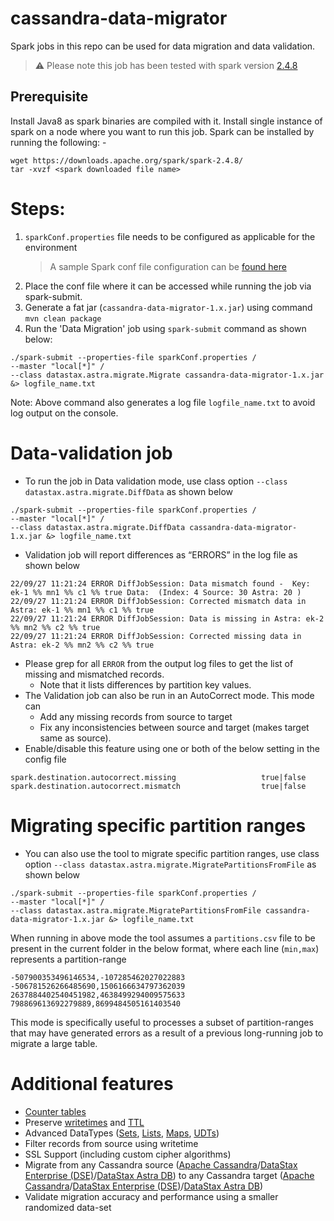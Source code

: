 # cassandra-data-migrator

Spark jobs in this repo can be used for data migration and data validation.

> :warning: Please note this job has been tested with spark version [2.4.8](https://archive.apache.org/dist/spark/spark-2.4.8/)

## Prerequisite

Install Java8 as spark binaries are compiled with it.
Install single instance of spark on a node where you want to run this job. Spark can be installed by running the following: -

```
wget https://downloads.apache.org/spark/spark-2.4.8/
tar -xvzf <spark downloaded file name>
```

# Steps:

1. `sparkConf.properties` file needs to be configured as applicable for the environment
   > A sample Spark conf file configuration can be [found here](./src/resources/sparkConf.properties)
2. Place the conf file where it can be accessed while running the job via spark-submit.
3. Generate a fat jar (`cassandra-data-migrator-1.x.jar`) using command `mvn clean package`
4. Run the 'Data Migration' job using `spark-submit` command as shown below:

```
./spark-submit --properties-file sparkConf.properties /
--master "local[*]" /
--class datastax.astra.migrate.Migrate cassandra-data-migrator-1.x.jar &> logfile_name.txt
```

Note: Above command also generates a log file `logfile_name.txt` to avoid log output on the console.


# Data-validation job

- To run the job in Data validation mode, use class option `--class datastax.astra.migrate.DiffData` as shown below

```
./spark-submit --properties-file sparkConf.properties /
--master "local[*]" /
--class datastax.astra.migrate.DiffData cassandra-data-migrator-1.x.jar &> logfile_name.txt
```

- Validation job will report differences as “ERRORS” in the log file as shown below

```
22/09/27 11:21:24 ERROR DiffJobSession: Data mismatch found -  Key: ek-1 %% mn1 %% c1 %% true Data:  (Index: 4 Source: 30 Astra: 20 )
22/09/27 11:21:24 ERROR DiffJobSession: Corrected mismatch data in Astra: ek-1 %% mn1 %% c1 %% true
22/09/27 11:21:24 ERROR DiffJobSession: Data is missing in Astra: ek-2 %% mn2 %% c2 %% true
22/09/27 11:21:24 ERROR DiffJobSession: Corrected missing data in Astra: ek-2 %% mn2 %% c2 %% true
```

- Please grep for all `ERROR` from the output log files to get the list of missing and mismatched records.
  - Note that it lists differences by partition key values.
- The Validation job can also be run in an AutoCorrect mode. This mode can
  - Add any missing records from source to target
  - Fix any inconsistencies between source and target (makes target same as source). 
- Enable/disable this feature using one or both of the below setting in the config file

```
spark.destination.autocorrect.missing                   true|false
spark.destination.autocorrect.mismatch                  true|false
```

# Migrating specific partition ranges
- You can also use the tool to migrate specific partition ranges, use class option `--class datastax.astra.migrate.MigratePartitionsFromFile` as shown below
```
./spark-submit --properties-file sparkConf.properties /
--master "local[*]" /
--class datastax.astra.migrate.MigratePartitionsFromFile cassandra-data-migrator-1.x.jar &> logfile_name.txt
```

When running in above mode the tool assumes a `partitions.csv` file to be present in the current folder in the below format, where each line (`min,max`) represents a partition-range 
```
-507900353496146534,-107285462027022883
-506781526266485690,1506166634797362039
2637884402540451982,4638499294009575633
798869613692279889,8699484505161403540
```
This mode is specifically useful to processes a subset of partition-ranges that may have generated errors as a result of a previous long-running job to migrate a large table.

# Additional features
- [Counter tables](https://docs.datastax.com/en/dse/6.8/cql/cql/cql_using/useCountersConcept.html)
- Preserve [writetimes](https://docs.datastax.com/en/dse/6.8/cql/cql/cql_reference/cql_commands/cqlSelect.html#cqlSelect__retrieving-the-datetime-a-write-occurred-p) and [TTL](https://docs.datastax.com/en/dse/6.8/cql/cql/cql_reference/cql_commands/cqlSelect.html#cqlSelect__ref-select-ttl-p)
- Advanced DataTypes ([Sets](https://docs.datastax.com/en/dse/6.8/cql/cql/cql_reference/refDataTypes.html#refDataTypes__set), [Lists](https://docs.datastax.com/en/dse/6.8/cql/cql/cql_reference/refDataTypes.html#refDataTypes__list), [Maps](https://docs.datastax.com/en/dse/6.8/cql/cql/cql_reference/refDataTypes.html#refDataTypes__map), [UDTs](https://docs.datastax.com/en/dse/6.8/cql/cql/cql_reference/refDataTypes.html#refDataTypes__udt))
- Filter records from source using writetime
- SSL Support (including custom cipher algorithms)
- Migrate from any Cassandra source ([Apache Cassandra](https://cassandra.apache.org)/[DataStax Enterprise (DSE)](https://www.datastax.com/products/datastax-enterprise)/[DataStax Astra DB](https://www.datastax.com/products/datastax-astra)) to any Cassandra target ([Apache Cassandra](https://cassandra.apache.org)/[DataStax Enterprise (DSE)](https://www.datastax.com/products/datastax-enterprise)/[DataStax Astra DB](https://www.datastax.com/products/datastax-astra))
- Validate migration accuracy and performance using a smaller randomized data-set
